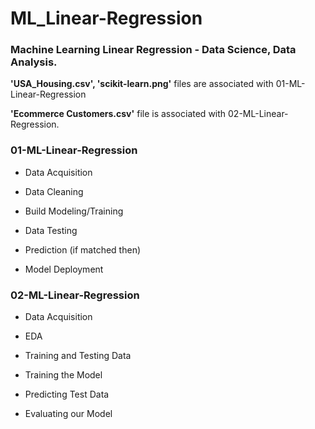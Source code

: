 # ML_Linear-Regression
### Machine Learning Linear Regression - Data Science, Data Analysis. 


 
**'USA_Housing.csv', 'scikit-learn.png'**
files are associated with 01-ML-Linear-Regression


**'Ecommerce Customers.csv'**
file is associated with 02-ML-Linear-Regression.





### 01-ML-Linear-Regression
- Data Acquisition

- Data Cleaning

- Build Modeling/Training

- Data Testing

- Prediction (if matched then)

- Model Deployment

### 02-ML-Linear-Regression
- Data Acquisition

- EDA

- Training and Testing Data

- Training the Model

- Predicting Test Data

- Evaluating our Model
